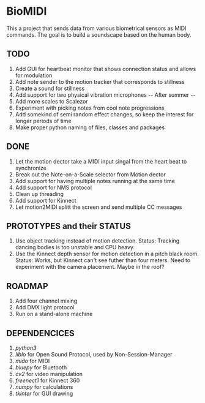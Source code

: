 # BioMIDI

This a project that sends data from various biometrical sensors as MIDI commands. The goal is to build a soundscape based on the human body.

## TODO
1. Add GUI for heartbeat monitor that shows connection status and allows for modulation
2. Add note sender to the motion tracker that corresponds to stillness
3. Create a sound for stillness
4. Add support for two physical vibration microphones
-- After summer --
5. Add more scales to Scalezor
6. Experiment with picking notes from cool note progressions
7. Add somekind of semi random effect changes, so keep the interest for longer periods of time
8. Make proper python naming of files, classes and packages
 
## DONE
1. Let the motion dector take a MIDI input singal from the heart beat to synchronize
2. Break out the Note-on-a-Scale selector from Motion dector
3. Add support for having multiple notes running at the same time
4. Add support for NMS protocol
5. Clean up threading
6. Add support for Kinnect
7. Let motion2MIDI splitt the screen and send multiple CC messages

## PROTOTYPES and their STATUS
1. Use object tracking instead of motion detection. Status: Tracking dancing bodies is too unstable and CPU heavy.
2. Use the Kinnect depth sensor for motion detection in a pitch black room. Status: Works, but Kinnect can't see futher than four meters. Need to experiment with the camera placement. Maybe in the roof?

## ROADMAP
1. Add four channel mixing
2. Add DMX light protocol
3. Run on a stand-alone machine

## DEPENDENCICES
1. *python3*
2. *liblo* for Open Sound Protocol, used by Non-Session-Manager
3. *mido* for MIDI
4. *bluepy* for Bluetooth
5. *cv2* for video manipulation
6. *freenect1* for Kinnect 360
7. *numpy* for calculations
8. *tkinter* for GUI drawing

